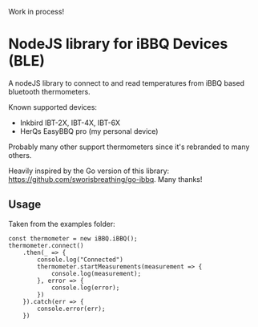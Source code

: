 Work in process!

# NodeJS library for iBBQ Devices (BLE)

A nodeJS library to connect to and read temperatures from iBBQ based bluetooth thermometers.

Known supported devices:
 * Inkbird IBT-2X, IBT-4X, IBT-6X
 * HerQs EasyBBQ pro (my personal device)
 
Probably many other support thermometers since it's rebranded to many others.

Heavily inspired by the Go version of this library: https://github.com/sworisbreathing/go-ibbq. Many thanks!

## Usage

Taken from the examples folder: 
```
const thermometer = new iBBQ.iBBQ();
thermometer.connect()
    .then(_ => {
        console.log("Connected")
        thermometer.startMeasurements(measurement => {
            console.log(measurement);
        }, error => {
            console.log(error);
        })
    }).catch(err => {
        console.error(err);
    })

```


